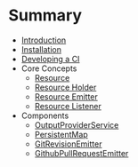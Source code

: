 # Summary

* [Introduction](README.md)
* [Installation](INSTALL.md)
* [Developing a CI](HOWTO.md)
* Core Concepts
  * [Resource](cicomponents-api/src/main/resources/org/cicomponents/Resource.md)
  * [Resource Holder](cicomponents-api/src/main/resources/org/cicomponents/ResourceHolder.md)
  * [Resource Emitter](cicomponents-api/src/main/resources/org/cicomponents/ResourceEmitter.md)
  * [Resource Listener](cicomponents-api/src/main/resources/org/cicomponents/ResourceListener.md)
* Components
  * [OutputProviderService](cicomponents-api/src/main/resources/org/cicomponents/OutputProviderService.md)
  * [PersistentMap](cicomponents-api/src/main/resources/org/cicomponents/PersistentMap.md)
  * [GitRevisionEmitter](cicomponents-git-api/src/main/resources/org/cicomponents/git/GitRevisionEmitter.md)
  * [GithubPullRequestEmitter](cicomponents-github-api/src/main/resources/org/cicomponents/github/GithubPullRequestEmitter.md)
